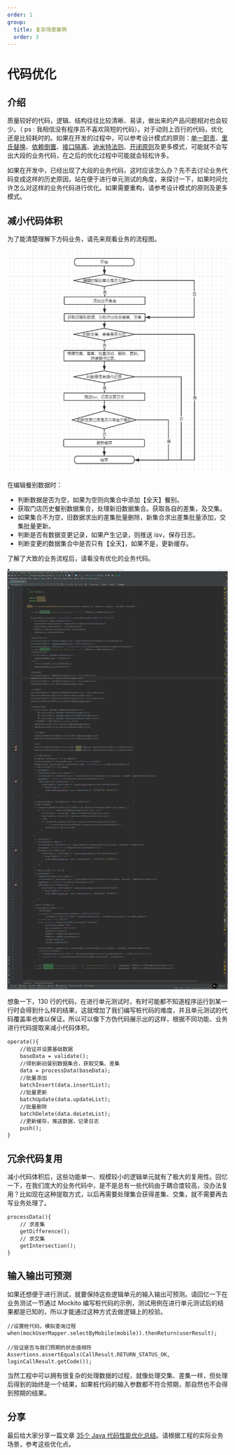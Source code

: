 ```yaml
---
order: 1
group:
  title: 复杂场景案例
  order: 3
---
```


# 代码优化

## 介绍

质量较好的代码，逻辑、结构往往比较清晰、易读，做出来的产品问题相对也会较少。（ ps : 我相信没有程序员不喜欢简短的代码）。对于动则上百行的代码，优化还是比较耗时的。如果在开发的过程中，可以参考设计模式的原则：[单一职责](https://blog.csdn.net/zhengzhb/article/details/7278174)、[里氏替换](https://blog.csdn.net/zhengzhb/article/details/7281833)、[依赖倒置](https://blog.csdn.net/zhengzhb/article/details/7289269)、[接口隔离](https://blog.csdn.net/zhengzhb/article/details/7296921)、[迪米特法则](https://blog.csdn.net/zhengzhb/article/details/7296930)、[开闭原则](https://blog.csdn.net/zhengzhb/article/details/7296944)及更多模式，可能就不会写出大段的业务代码，在之后的优化过程中可能就会轻松许多。

如果在开发中，已经出现了大段的业务代码，这时应该怎么办？先不去讨论业务代码变成这样的历史原因，站在便于进行单元测试的角度，来探讨一下，如果时间允许怎么对这样的业务代码进行优化。如果需要重构，请参考设计模式的原则及更多模式。



## 减小代码体积

为了能清楚理解下方码业务，请先来观看业务的流程图。

![](../assets/670f60a22e085246f3ea8aa8540820d.png)

在编辑餐别数据时：

- 判断数据是否为空，如果为空则向集合中添加【全天】餐别。
- 获取门店历史餐别数据集合，处理新旧数据集合。获取各自的差集，及交集。
- 如果集合不为空，旧数据求出的差集批量删除，新集合求出差集批量添加，交集批量更新。
- 判断是否有数据变更记录，如果产生记录，则推送 isv，保存日志。
- 判断变更的数据集合中是否只有【全天】，如果不是，更新缓存。

了解了大致的业务流程后，请看没有优化的业务代码。

![](../assets/service.png)



想象一下，130 行的代码，在进行单元测试时，有时可能都不知道程序运行到某一行时会得到什么样的结果，这就增加了我们编写桩代码的难度，并且单元测试的代码覆盖率也难以保证。所以可以像下方伪代码展示出的这样，根据不同功能、业务进行代码提取来减小代码体积。

```
operate(){
	//验证并设置基础数据
	baseData = validate();
	//得到新旧餐别数据集合，获取交集、差集
	data = processData(baseData); 
	//批量添加
	batchInsert(data.insertList);
	//批量更新
	batchUpdate(data.updateList);
	//批量删除
	batchDelete(data.deLeteList);
	//更新缓存，推送数据，记录日志
	push(); 
}
```



## 冗余代码复用

减小代码体积后，这些功能单一、规模较小的逻辑单元就有了极大的复用性。回忆一下，在我们庞大的业务代码中，是不是总有一些代码由于耦合度较高，没办法复用？比如现在这种提取方式，以后再需要处理集合获得差集、交集，就不需要再去写业务处理了。

```
processData(){
	// 求差集
	getDifference();
	// 求交集
	getIntersection();
}
```



## 输入输出可预测

如果还想便于进行测试，就要保持这些逻辑单元的输入输出可预测。请回忆一下在业务测试一节通过 Mockito 编写桩代码的示例，测试用例在进行单元测试后的结果都是已知的，所以才能通过这种方式去做逻辑上的校验。

```
//设置桩代码，模拟查询过程
when(mockUserMapper.selectByMobile(mobile)).thenReturn(userResult);

//验证是否与我们预期的状态值相符
Assertions.assertEquals(CallResult.RETURN_STATUS_OK, loginCallResult.getCode());

```

当然工程中可以拥有很复杂的处理数据的过程，就像处理交集、差集一样，但处理后得到的始终是一个结果，如果桩代码的输入参数都不符合预期，那自然也不会得到预期的结果。

## 分享

最后给大家分享一篇文章 [35个 Java 代码性能优化总结](https://wenku.baidu.com/view/d865624053d380eb6294dd88d0d233d4b14e3f30.html)。请根据工程的实际业务场景，参考这些优化点。

